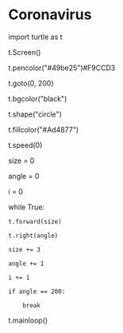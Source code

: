 # Coronavirus
import turtle as t

t.Screen()

t.pencolor("#49be25")#F9CCD3

t.goto(0, 200)

t.bgcolor("black")

t.shape("circle")

t.fillcolor("#Ad4877")

t.speed(0)

size = 0

angle = 0

i = 0

while True:

    t.forward(size)

    t.right(angle)

    size += 3

    angle += 1

    i += 1

    if angle == 200:

        break


t.mainloop()


